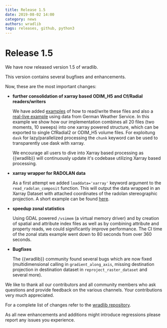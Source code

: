 ```yaml
---
title: Release 1.5
date: 2019-08-02 14:00
category: news
authors: wradlib
tags: releases, github, python3
---
```


# Release 1.5

We have now released version 1.5 of wradlib.

This version contains several bugfixes and enhancements.

Now, these are the most important changes:

- **further consolidation of xarray based ODIM_H5 and Cf/Radial readers/writers**

    We have added [examples](https://docs.wradlib.org/en/1.5.0/notebooks/fileio/wradlib_xarray_radial_odim.html) of how to read/write these files and also a [real-live example](https://docs.wradlib.org/en/1.5.0/notebooks/fileio/wradlib_load_DWD_opendata_volumes.html) using data from German Weather Service.
    In this example we show how our implementation combines all 20 files (two moments, 10 sweeps) into one xarray powered structure, which can be exported to single CfRadial2 or ODIM_H5 volume files.
    For exploitung `dask` for lazy/parallelized processing the `chunk` keyword can be used to transparently use dask with xarray.
    
    We encourage all users to dive into Xarray based processing as  {{wradlib}}  will continuously update it's codebase utilizing Xarray based processing.

- **xarray wrapper for RADOLAN data**
    
    As a first attempt we added `loaddata='xarray'` keyword argument to the `read_radolan_composit` function. This will output the data wrapped in an Xarray Dataset with attached coordinates of the radolan stereographic projection. A short example can be found [here](https://docs.wradlib.org/en/1.5.0/notebooks/radolan/radolan_quickstart.html#RADOLAN-Xarray-reader).

- **speedup zonal statistics**
    
    Using GDAL powered `/vsimem` (a virtual memory driver) and by creation of spatial and attribute index files as well as by combining attribute and property reads, we could significantly improve performance. The CI time of the zonal stats example went down to 80 seconds from over 360 seconds.    

- **Bugfixes**
    
    The  {{wradlib}}  community found several bugs which are now fixed (multidimensional calling in `gradient_along_axis`, missing destination projection in destination dataset in `reproject_raster_dataset` and several more).   

We like to thank all our contributors and all community members who ask questions and provide feedback on the various channels. Your contributions very much appreciated. 

For a complete list of changes refer to the [wradlib repository](https://github.com/wradlib/wradlib/commits/main).

As all new enhancements and additions might introduce regressions please report any issues you experience.